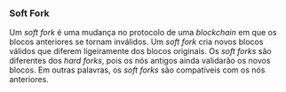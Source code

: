### Soft Fork

Um _soft fork_ é uma mudança no protocolo de uma _blockchain_ em que os blocos anteriores se tornam inválidos. Um _soft fork_ cria novos blocos válidos que diferem ligeiramente dos blocos originais. Os _soft forks_ são diferentes dos _hard forks_, pois os nós antigos ainda validarão os novos blocos. Em outras palavras, os _soft forks_ são compatíveis com os nós anteriores.
